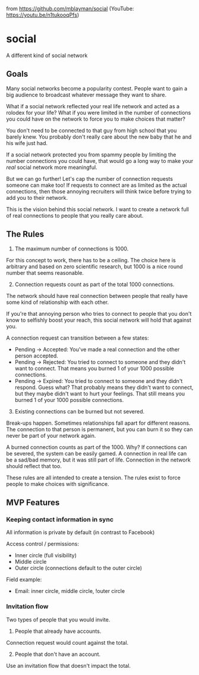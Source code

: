 from https://github.com/mblayman/social (YouTube: https://youtu.be/n1tukooqPfs)

# social

A different kind of social network

## Goals

Many social networks
become a popularity contest.
People want to gain a big audience
to broadcast whatever message
they want to share.

What if a social network
reflected your real life network
and acted as a rolodex
for your life?
What if you were limited
in the number of connections
you could have
on the network
to force you
to make choices that matter?

You don't need to be connected
to that guy
from high school
that you barely knew.
You probably don't really care
about the new baby
that he and his wife just had.

If a social network protected you
from spammy people
by limiting the number connections
you could have,
that would go a long way
to make your *real* social network more meaningful.

But we can go further!
Let's cap the number
of connection requests someone can make too!
If requests to connect are as limited
as the actual connections,
then those annoying recruiters will think twice
before trying to add you
to their network.

This is the vision
behind this social network.
I want to create a network full
of real connections
to people that you really care about.

## The Rules

1. The maximum number of connections is 1000.

For this concept to work,
there has to be a ceiling.
The choice here is arbitrary
and based on zero scientific research,
but 1000 is a nice round number
that seems reasonable.

2. Connection requests count as part of the total 1000 connections.

The network should have real connection
between people
that really have some kind of relationship
with each other.

If you're that annoying person
who tries to connect to people
that you don't know
to selfishly boost your reach,
this social network will hold that against you.

A connection request can transition
between a few states:

* Pending -> Accepted:
  You've made a real connection and the other person accepted.
* Pending -> Rejected:
  You tried to connect to someone and they didn't want to connect.
  That means you burned 1 of your 1000 possible connections.
* Pending -> Expired:
  You tried to connect to someone and they didn't respond.
  Guess what? That probably means they didn't want to connect,
  but they maybe didn't want to hurt your feelings.
  That still means you burned 1 of your 1000 possible connections.

3. Existing connections can be burned but not severed.

Break-ups happen.
Sometimes relationships fall apart for different reasons.
The connection to that person is permanent,
but you can burn it
so they can never be part
of your network again.

A burned connection counts as part of the 1000.
Why?
If connections can be severed,
the system can be easily gamed.
A connection in real life can be a sad/bad memory,
but it was still part of life.
Connection in the network should reflect that too.

These rules are all intended
to create a tension.
The rules exist
to force people to make choices
with significance.

## MVP Features

### Keeping contact information in sync

All information is private by default (in contrast to Facebook)

Access control / permissions:

* Inner circle (full visibility)
* Middle circle
* Outer circle (connections default to the outer circle)

Field example:

* Email: inner circle, middle circle, !outer circle

### Invitation flow

Two types of people that you would invite.

1. People that already have accounts.

Connection request would count against the total.

2. People that don't have an account.

Use an invitation flow that doesn't impact the total.
